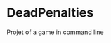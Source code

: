 # DeadPenalties
Projet of a game in command line

<!-- [![FVCproductions](https://github.com/Nicotrz/DeadPenalties/blob/master/Capture%20d’écran%202019-11-20%20à%2020.23.58.png)](https://github.com/Nicotrz) -->
